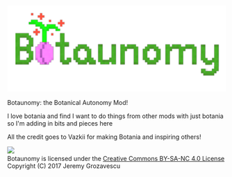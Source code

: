 ![](src/main/resources/assets/botaunomy/logo.png)

Botaunomy: the Botanical Autonomy Mod!

I love botania and find I want to do things from other mods with just botania so I'm adding in bits and pieces here

All the credit goes to Vazkii for making Botania and inspiring others!

![](https://i.creativecommons.org/l/by-nc-sa/4.0/88x31.png)  
Botaunomy is licensed under the [Creative Commons BY-SA-NC 4.0 License](https://creativecommons.org/licenses/by-nc-sa/4.0/)  
Copyright (C) 2017 Jeremy Grozavescu
